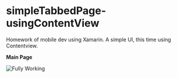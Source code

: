 # simpleTabbedPage-usingContentView

Homework of mobile dev using Xamarin. A simple UI, this time using Contentview.

**Main Page**

![Fully Working](https://i.imgur.com/DdBLJkd.png)








